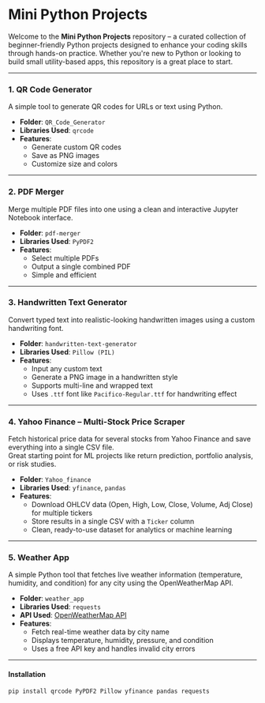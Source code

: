 #  Mini Python Projects

Welcome to the **Mini Python Projects** repository – a curated collection of beginner-friendly Python projects designed to enhance your coding skills through hands-on practice. Whether you're new to Python or looking to build small utility-based apps, this repository is a great place to start.

---

### 1. QR Code Generator
A simple tool to generate QR codes for URLs or text using Python.

- **Folder**: `QR_Code_Generator`  
- **Libraries Used**: `qrcode`  
- **Features**:
  - Generate custom QR codes  
  - Save as PNG images  
  - Customize size and colors  

---

### 2. PDF Merger
Merge multiple PDF files into one using a clean and interactive Jupyter Notebook interface.

- **Folder**: `pdf-merger`  
- **Libraries Used**: `PyPDF2`  
- **Features**:
  - Select multiple PDFs  
  - Output a single combined PDF  
  - Simple and efficient  

---

### 3. Handwritten Text Generator
Convert typed text into realistic-looking handwritten images using a custom handwriting font.

- **Folder**: `handwritten-text-generator`  
- **Libraries Used**: `Pillow (PIL)`  
- **Features**:
  - Input any custom text  
  - Generate a PNG image in a handwritten style  
  - Supports multi-line and wrapped text  
  - Uses `.ttf` font like `Pacifico-Regular.ttf` for handwriting effect  

---

### 4. Yahoo Finance – Multi-Stock Price Scraper
Fetch historical price data for several stocks from Yahoo Finance and save everything into a single CSV file.  
Great starting point for ML projects like return prediction, portfolio analysis, or risk studies.

- **Folder**: `Yahoo_finance`  
- **Libraries Used**: `yfinance`, `pandas`  
- **Features**:
  - Download OHLCV data (Open, High, Low, Close, Volume, Adj Close) for multiple tickers  
  - Store results in a single CSV with a `Ticker` column  
  - Clean, ready-to-use dataset for analytics or machine learning  

---

### 5. Weather App
A simple Python tool that fetches live weather information (temperature, humidity, and condition) for any city using the OpenWeatherMap API.

- **Folder**: `weather_app`  
- **Libraries Used**: `requests`  
- **API Used**: [OpenWeatherMap API](https://openweathermap.org/api)  
- **Features**:
  - Fetch real-time weather data by city name  
  - Displays temperature, humidity, pressure, and condition  
  - Uses a free API key and handles invalid city errors  

---

#### Installation
```bash
pip install qrcode PyPDF2 Pillow yfinance pandas requests
```

